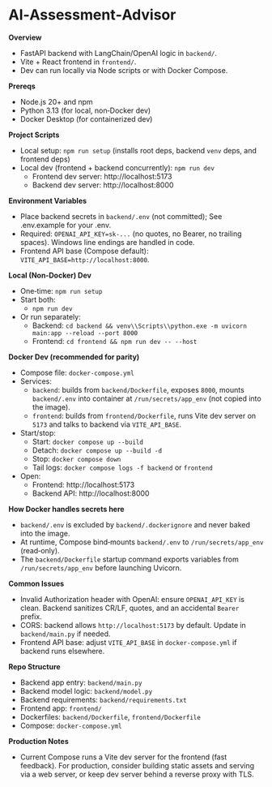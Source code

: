 # AI‑Assessment‑Advisor

**Overview**
- FastAPI backend with LangChain/OpenAI logic in `backend/`.
- Vite + React frontend in `frontend/`.
- Dev can run locally via Node scripts or with Docker Compose.

**Prereqs**
- Node.js 20+ and npm
- Python 3.13 (for local, non‑Docker dev)
- Docker Desktop (for containerized dev)

**Project Scripts**
- Local setup: `npm run setup` (installs root deps, backend `venv` deps, and frontend deps)
- Local dev (frontend + backend concurrently): `npm run dev`
  - Frontend dev server: http://localhost:5173
  - Backend dev server: http://localhost:8000

**Environment Variables**
- Place backend secrets in `backend/.env` (not committed); See .env.example for your .env.
- Required: `OPENAI_API_KEY=sk-...` (no quotes, no Bearer, no trailing spaces). Windows line endings are handled in code.
- Frontend API base (Compose default): `VITE_API_BASE=http://localhost:8000`.

**Local (Non‑Docker) Dev**
- One‑time: `npm run setup`
- Start both:
  - `npm run dev`
- Or run separately:
  - Backend: `cd backend && venv\\Scripts\\python.exe -m uvicorn main:app --reload --port 8000`
  - Frontend: `cd frontend && npm run dev -- --host`

**Docker Dev (recommended for parity)**
- Compose file: `docker-compose.yml`
- Services:
  - `backend`: builds from `backend/Dockerfile`, exposes `8000`, mounts `backend/.env` into container at `/run/secrets/app_env` (not copied into the image).
  - `frontend`: builds from `frontend/Dockerfile`, runs Vite dev server on `5173` and talks to backend via `VITE_API_BASE`.
- Start/stop:
  - Start: `docker compose up --build`
  - Detach: `docker compose up --build -d`
  - Stop: `docker compose down`
  - Tail logs: `docker compose logs -f backend` or `frontend`
- Open:
  - Frontend: http://localhost:5173
  - Backend API: http://localhost:8000

**How Docker handles secrets here**
- `backend/.env` is excluded by `backend/.dockerignore` and never baked into the image.
- At runtime, Compose bind‑mounts `backend/.env` to `/run/secrets/app_env` (read‑only).
- The `backend/Dockerfile` startup command exports variables from `/run/secrets/app_env` before launching Uvicorn.

**Common Issues**
- Invalid Authorization header with OpenAI: ensure `OPENAI_API_KEY` is clean. Backend sanitizes CR/LF, quotes, and an accidental `Bearer ` prefix.
- CORS: backend allows `http://localhost:5173` by default. Update in `backend/main.py` if needed.
- Frontend API base: adjust `VITE_API_BASE` in `docker-compose.yml` if backend runs elsewhere.

**Repo Structure**
- Backend app entry: `backend/main.py`
- Backend model logic: `backend/model.py`
- Backend requirements: `backend/requirements.txt`
- Frontend app: `frontend/`
- Dockerfiles: `backend/Dockerfile`, `frontend/Dockerfile`
- Compose: `docker-compose.yml`

**Production Notes**
- Current Compose runs a Vite dev server for the frontend (fast feedback). For production, consider building static assets and serving via a web server, or keep dev server behind a reverse proxy with TLS.

